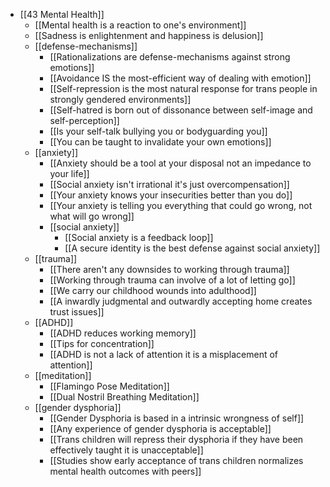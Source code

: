 - [[43 Mental Health]]
	- [[Mental health is a reaction to one's environment]]
	- [[Sadness is enlightenment and happiness is delusion]]
	- [[defense-mechanisms]]
		- [[Rationalizations are defense-mechanisms against strong emotions]]
		- [[Avoidance IS the most-efficient way of dealing with emotion]]
		- [[Self-repression is the most natural response for trans people in strongly gendered environments]]
		- [[Self-hatred is born out of dissonance between self-image and self-perception]]
		- [[Is your self-talk bullying you or bodyguarding you]]
		- [[You can be taught to invalidate your own emotions]]
	- [[anxiety]]
		- [[Anxiety should be a tool at your disposal not an impedance to your life]]
		- [[Social anxiety isn't irrational it's just overcompensation]]
		- [[Your anxiety knows your insecurities better than you do]]
		- [[Your anxiety is telling you everything that could go wrong, not what will go wrong]]
		- [[social anxiety]]
			- [[Social anxiety is a feedback loop]]
			- [[A secure identity is the best defense against social anxiety]]
	- [[trauma]]
		- [[There aren't any downsides to working through trauma]]
		- [[Working through trauma can involve of a lot of letting go]]
		- [[We carry our childhood wounds into adulthood]]
		- [[A inwardly judgmental and outwardly accepting home creates trust issues]]
	- [[ADHD]]
		- [[ADHD reduces working memory]]
		- [[Tips for concentration]]
		- [[ADHD is not a lack of attention it is a misplacement of attention]]
	- [[meditation]]
		- [[Flamingo Pose Meditation]]
		- [[Dual Nostril Breathing Meditation]]
	- [[gender dysphoria]]
		- [[Gender Dysphoria is based in a intrinsic wrongness of self]]
		- [[Any experience of gender dysphoria is acceptable]]
		- [[Trans children will repress their dysphoria if they have been effectively taught it is unacceptable]]
		- [[Studies show early acceptance of trans children normalizes mental health outcomes with peers]]
